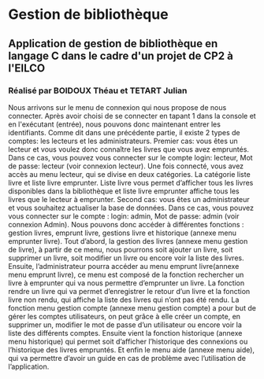 # Gestion de bibliothèque
## Application  de gestion de bibliothèque en langage C dans le cadre d'un projet de CP2 à l'EILCO
### Réalisé par BOIDOUX Théau et TETART Julian

  Nous arrivons sur le menu de connexion qui nous
propose de nous connecter. Après avoir choisi de se connecter en tapant 1
dans la console et en l'exécutant (entrée), nous pouvons donc maintenant
entrer les identifiants. Comme dit dans une précédente partie, il existe 2 types
de comptes: les lecteurs et les administrateurs.
Premier cas: vous êtes un lecteur et vous voulez donc connaître les
livres que vous avez empruntés. Dans ce cas, vous pouvez vous connecter sur
le compte login: lecteur, Mot de passe: lecteur (voir connexion lecteur). Une
fois connecté, vous avez accès au menu lecteur, qui se divise en deux
catégories. La catégorie liste livre et liste livre emprunter. Liste livre vous
permet d’afficher tous les livres disponibles dans la bibliothèque et liste livre
emprunter affiche tous les livres que le lecteur à emprunter.
Second cas: vous êtes un administrateur et vous souhaitez actualiser la
base de données. Dans ce cas, vous pouvez vous connecter sur le compte :
login: admin, Mot de passe: admin (voir connexion Admin). Nous pouvons
donc accéder à différentes fonctions : gestion livres, emprunt livre, gestions
livre et historique (annexe menu emprunter livre). Tout d’abord, la gestion des
livres (annexe menu gestion de livre), à partir de ce menu, nous pourrons soit
ajouter un livre, soit supprimer un livre, soit modifier un livre ou encore voir la
liste des livres. Ensuite, l’administrateur pourra accéder au menu emprunt
livre(annexe menu emprunt livre), ce menu est composé de la fonction
rechercher un livre à emprunter qui va nous permettre d’emprunter un livre. La
fonction rendre un livre qui va permet d’enregistrer le retour d’un livre et la
fonction livre non rendu, qui affiche la liste des livres qui n’ont pas été rendu.
La fonction menu gestion compte (annexe menu gestion compte) a pour but
de gérer les comptes utilisateurs, on peut grâce à elle créer un compte, en
supprimer un, modifier le mot de passe d’un utilisateur ou encore voir la liste
des différents comptes. Ensuite vient la fonction historique (annexe menu
historique) qui permet soit d’afficher l’historique des connexions ou
l’historique des livres empruntés. Et enfin le menu aide (annexe menu aide),
qui va permettre d’avoir un guide en cas de problème avec l’utilisation de
l’application.

